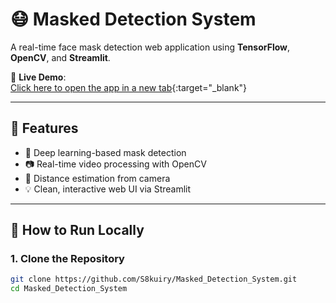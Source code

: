 # 😷 Masked Detection System

A real-time face mask detection web application using **TensorFlow**, **OpenCV**, and **Streamlit**.

🔗 **Live Demo**:  
[Click here to open the app in a new tab](https://s8kuiry-masked-detection-system-app-u7g6yb.streamlit.app/){:target="_blank"}

---

## 📌 Features

- 🧠 Deep learning-based mask detection
- 📷 Real-time video processing with OpenCV
- 📏 Distance estimation from camera
- 💡 Clean, interactive web UI via Streamlit

---

## 🚀 How to Run Locally

### 1. Clone the Repository

```bash
git clone https://github.com/S8kuiry/Masked_Detection_System.git
cd Masked_Detection_System
